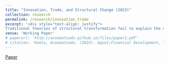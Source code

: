 ```yaml
---
title: "Innovation, Trade, and Structural Change (2023)"
collection: research
permalink: /research/innovation_trade
excerpt: '<div style="text-align: justify">
Traditional theories of structural transformation fail to explain the disparities between employment and value added shares. Buera and Kaboski (2009) consider this divergence to be a significant puzzle within the realm of structural transformation theories, particularly when examining multiple countries.</div>'
venue: 'Working Paper'
# paperurl: 'http://avoumatsodo.github.io/files/paper1.pdf'
# citation: 'Komla, Avoumatsodo. (2023). &quot;Financial Development, Technology Adoption, and Sectoral Productivity Convergence.&quot; <i>Working Paper</i>.'
---
```

[Paper](http://avoumatsodo.github.io/files/JMP.pdf)
<!-- [Slides]() -->

<!-- This paper is about the number 1. The number 2 is left for future work. -->

<!-- [Download paper here](http://academicpages.github.io/files/paper1.pdf) -->

<!-- Recommended citation: Your Name, You. (2009). "Paper Title Number 1." <i>Journal 1</i>. 1(1). -->





